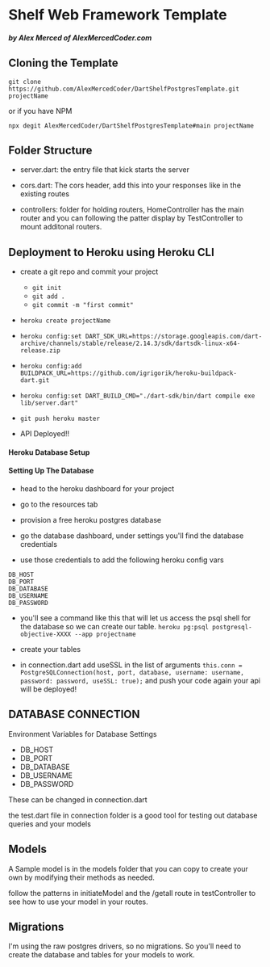 # Shelf Web Framework Template
##### by Alex Merced of AlexMercedCoder.com

## Cloning the Template

`git clone https://github.com/AlexMercedCoder/DartShelfPostgresTemplate.git projectName`

or if you have NPM

`npx degit AlexMercedCoder/DartShelfPostgresTemplate#main projectName`

## Folder Structure

- server.dart: the entry file that kick starts the server

- cors.dart: The cors header, add this into your responses like in the existing routes

- controllers: folder for holding routers, HomeController has the main router and you can following the patter display by TestController to mount additonal routers.

## Deployment to Heroku using Heroku CLI

- create a git repo and commit your project
    - `git init`
    - `git add .`
    - `git commit -m "first commit"`

- `heroku create projectName`

- `heroku config:set DART_SDK_URL=https://storage.googleapis.com/dart-archive/channels/stable/release/2.14.3/sdk/dartsdk-linux-x64-release.zip`

- `heroku config:add BUILDPACK_URL=https://github.com/igrigorik/heroku-buildpack-dart.git`

- `heroku config:set DART_BUILD_CMD="./dart-sdk/bin/dart compile exe lib/server.dart"`

- `git push heroku master`

- API Deployed!!

#### Heroku Database Setup

#### Setting Up The Database

- head to the heroku dashboard for your project

- go to the resources tab

- provision a free heroku postgres database

- go the database dashboard, under settings you'll find the database credentials

- use those credentials to add the following heroku config vars

```
DB_HOST
DB_PORT
DB_DATABASE
DB_USERNAME
DB_PASSWORD
```

- you'll see a command like this that will let us access the psql shell for the database so we can create our table. `heroku pg:psql postgresql-objective-XXXX --app projectname`

- create your tables

- in connection.dart add useSSL in the list of arguments `this.conn = PostgreSQLConnection(host, port, database, username: username, password: password, useSSL: true);` and push your code again your api will be deployed!


## DATABASE CONNECTION

Environment Variables for Database Settings

- DB_HOST
- DB_PORT
- DB_DATABASE
- DB_USERNAME
- DB_PASSWORD

These can be changed in connection.dart

the test.dart file in connection folder is a good tool for testing out database queries and your models

## Models

A Sample model is in the models folder that you can copy to create your own by modifying their methods as needed.

follow the patterns in initiateModel and the /getall route in testController to see how to use your model in your routes.

## Migrations

I'm using the raw postgres drivers, so no migrations. So you'll need to create the database and tables for your models to work.

